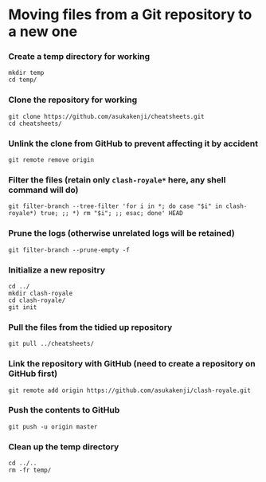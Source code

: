 # Moving files from a Git repository to a new one

### Create a temp directory for working

```
mkdir temp
cd temp/
```

### Clone the repository for working

```
git clone https://github.com/asukakenji/cheatsheets.git
cd cheatsheets/
```

### Unlink the clone from GitHub to prevent affecting it by accident
```
git remote remove origin
```

### Filter the files (retain only `clash-royale*` here, any shell command will do)

```
git filter-branch --tree-filter 'for i in *; do case "$i" in clash-royale*) true; ;; *) rm "$i"; ;; esac; done' HEAD
```

### Prune the logs (otherwise unrelated logs will be retained)

```
git filter-branch --prune-empty -f
```

### Initialize a new repositry

```
cd ../
mkdir clash-royale
cd clash-royale/
git init
```

### Pull the files from the tidied up repository

```
git pull ../cheatsheets/
```

### Link the repository with GitHub (need to create a repository on GitHub first)

```
git remote add origin https://github.com/asukakenji/clash-royale.git
```

### Push the contents to GitHub

```
git push -u origin master
```

### Clean up the temp directory

```
cd ../..
rm -fr temp/
```

